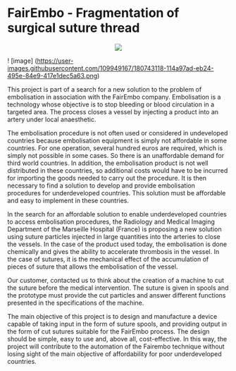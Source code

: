 # FairEmbo - Fragmentation of surgical suture thread 

<p align="center"> <img src="https://user-images.githubusercontent.com/109949167/180742825-0df711a6-362a-4a22-8518-60668c71673b.png" /> </p>

! [image] (https://user-images.githubusercontent.com/109949167/180743118-114a97ad-eb24-495e-84e9-417e1dec5a63.png)


This project is part of a search for a new solution to the problem of embolisation in association with the FairEmbo company. 
Embolisation is a technology whose objective is to stop bleeding or blood circulation in a targeted area. The process closes a vessel by injecting a product into an artery under local anaesthetic. 

The embolisation procedure is not often used or considered in undeveloped countries because embolisation equipment is simply not affordable in some countries. For one operation, several hundred euros are required, which is simply not possible in some cases. So there is an unaffordable demand for third world countries. In addition, the embolisation product is not well distributed in these countries, so additional costs would have to be incurred for importing the goods needed to carry out the procedure.
It is then necessary to find a solution to develop and provide embolisation procedures for underdeveloped countries. This solution must be affordable and easy to implement in these countries. 

In the search for an affordable solution to enable underdeveloped countries to access embolisation procedures, the Radiology and Medical Imaging Department of the Marseille Hospital (France) is proposing a new solution using suture particles injected in large quantities into the arteries to close the vessels. 
In the case of the product used today, the embolisation is done chemically and gives the ability to accelerate thrombosis in the vessel.
In the case of sutures, it is the mechanical effect of the accumulation of pieces of suture that allows the embolisation of the vessel. 

Our customer, contacted us to think about the creation of a machine to cut the suture before the medical intervention. The suture is given in spools and the prototype must provide the cut particles and answer different functions presented in the specifications of the machine.

The main objective of this project is to design and manufacture a device capable of taking input in the form of suture spools, and providing output in the form of cut sutures suitable for the FairEmbo process. The design should be simple, easy to use and, above all, cost-effective. In this way, the project will contribute to the automation of the Fairembo technique without losing sight of the main objective of affordability for poor underdeveloped countries.
